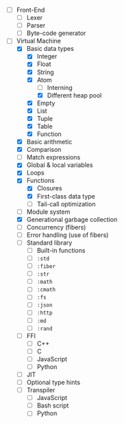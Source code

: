 - [ ] Front-End
   - [ ] Lexer
   - [ ] Parser
   - [ ] Byte-code generator

- [ ] Virtual Machine
   - [x] Basic data types
      - [x] Integer
      - [x] Float
      - [x] String
      - [x] Atom
         - [ ] Interning
         - [x] Different heap pool
      - [x] Empty
      - [x] List
      - [x] Tuple
      - [x] Table
      - [x] Function
   - [x] Basic arithmetic
   - [x] Comparison
   - [ ] Match expressions
   - [x] Global & local variables
   - [x] Loops
   - [x] Functions
      - [x] Closures
      - [x] First-class data type
      - [ ] Tail-call optimization
   - [ ] Module system
   - [x] Generational garbage collection
   - [ ] Concurrency (fibers)
   - [ ] Error handling (use of fibers)
   - [ ] Standard library
      - [ ] Built-in functions
      - [ ] `:std`
      - [ ] `:fiber`
      - [ ] `:str`
      - [ ] `:math`
      - [ ] `:cmath`
      - [ ] `:fs`
      - [ ] `:json`
      - [ ] `:http`
      - [ ] `:md`
      - [ ] `:rand`
   - [ ] FFI
      - [ ] C++
      - [ ] C
      - [ ] JavaScript
      - [ ] Python
   - [ ] JIT
   - [ ] Optional type hints
   - [ ] Transpiler
      - [ ] JavaScript
      - [ ] Bash script
      - [ ] Python
